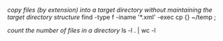 *copy files (by extension) into a target directory without maintaining the target directory structure*
find -type f -iname '*.xml' -exec cp {} ~/temp \;

*count the number of files in a directory*
ls -l . | wc -l